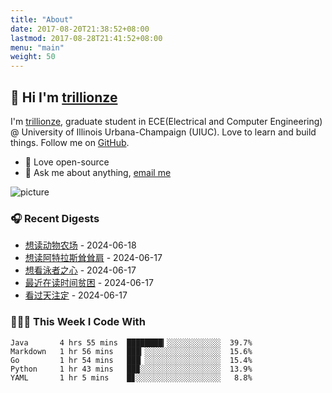 ```yaml
---
title: "About"
date: 2017-08-20T21:38:52+08:00
lastmod: 2017-08-28T21:41:52+08:00
menu: "main"
weight: 50
---
```


## 👋 Hi I'm [trillionze](https://www.trillionze.com)

I'm [trillionze](https://www.trillionze.com), graduate student in ECE(Electrical and Computer Engineering) @ University of Illinois Urbana-Champaign (UIUC). Love to learn and build things. Follow me on [GitHub](https://github.com/trillionze).

- 💼 Love open-source
- 💬 Ask me about anything, [email me](trillionze@163.com)

![picture](https://image.pseudoyu.com/images/dino.gif)

### 🎧 Recent Digests

<!-- douban starts -->
* <a href='https://book.douban.com/subject/4908879/' target='_blank'>想读动物农场</a> - 2024-06-18
* <a href='https://book.douban.com/subject/33445309/' target='_blank'>想读阿特拉斯耸耸肩</a> - 2024-06-17
* <a href='http://movie.douban.com/subject/26656728/' target='_blank'>想看泳者之心</a> - 2024-06-17
* <a href='https://book.douban.com/subject/36687146/' target='_blank'>最近在读时间贫困</a> - 2024-06-17
* <a href='http://movie.douban.com/subject/21941283/' target='_blank'>看过天注定</a> - 2024-06-17
<!-- douban ends -->

### 👨🏻‍💻 This Week I Code With

<!-- code_time starts -->

```text
Java       4 hrs 55 mins  ████████▎░░░░░░░░░░░░  39.7%
Markdown   1 hr 56 mins   ███▎░░░░░░░░░░░░░░░░░  15.6%
Go         1 hr 54 mins   ███▏░░░░░░░░░░░░░░░░░  15.4%
Python     1 hr 43 mins   ██▉░░░░░░░░░░░░░░░░░░  13.9%
YAML       1 hr 5 mins    █▊░░░░░░░░░░░░░░░░░░░   8.8%
```

<!-- code_time ends -->